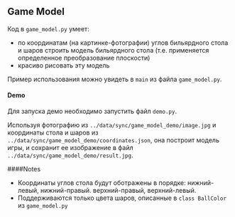 ## Game Model

Код в `game_model.py` умеет:
* по координатам (на картинке-фотографии) углов бильярдного стола и шаров строить модель бильярдного стола (т.е. применяется определенное преобразование плоскости)
* красиво рисовать эту модель

Пример использования можно увидеть в `main` из файла `game_model.py`.

#### Demo
Для запуска демо необходимо запустить файл `demo.py`.

Используя фотографию из `../data/sync/game_model_demo/image.jpg` и координаты стола и шаров из `../data/sync/game_model_demo/coordinates.json`, она построит модель игры, и сохранит ее изображение в файл `../data/sync/game_model_demo/result.jpg`.

####Notes

* Координаты углов стола будут оботражены в порядке: нижний-левый, нижний-правый. верхний-правый, верхний-левый.
* Поддерживаются только цвета шаров, описанные в `class BallColor` из `game_model.py`